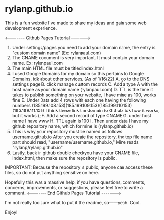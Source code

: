# rylanp.github.io

This is a fun website I've made to share my ideas and gain some web development experience.

<------- Github Pages Tutorial ------->
1. Under settings/pages you need to add your domain name, the entry is "custom domain name" (Ex: rylanpaul.com)
2. The CNAME document is very important. It must contain your domain name. Ex: rylanpaul.com
3. The main HTML file must be titled index.html
4. I used Google Domains for my domain so this pertains to Google Domains, idk about other services. (As of 1/16/22)
      A. go to the DNS settings page
      B. click manage custom records
      C. Add a type A with the host name as your domain name (rylanpaul.com)
      D. TTL is the time it takes to publish something on your website, I have mine as 100, works fine
      E. Under Data add 4 rows with each one having the following numbers (185.199.108.153)(185.199.109.153)(185.199.110.153)(185.199.111.153)
            I think these link the domain to Github, idk how it works, but it works (;
      F. Add a second record of type CNAME
      G. under host name I have www
      H. TTL again is 100
      I. Then under data I have my github repository name, which for mine is (rylanp.github.io)
5. This is why your repository must be named as follows: username.github.io
            After you create the repository, the top file name part should read, "username/username.github.io,"
            Mine reads "rylanp/rylanp.github.io"
6. Lastly, back in github double checkyou have your CNAME file, index.html, then make sure the repository is public.

IMPORTANT: Because the repository is public, anyone can access these files, so do not put anything sensitive on here.


Hopefully this was a massive help, if you have questions, comments, concerns, improvements, or suggestions, please feel free to write a comment.
<------- End Github Pages Tutorial ------->

I'm not really too sure what to put it the readme, so——yeah. Cool.

Enjoy!
